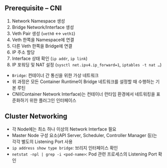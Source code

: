 ## Prerequisite – CNI

1. Network Namespace 생성
2. Bridge Network/Interface 생성
3. Veth Pair 생성 (`veth0` ↔ `veth1`)
4. Veth 한쪽을 Namespace에 연결
5. 다른 Veth 한쪽을 Bridge에 연결
6. IP 주소 할당
7. Interface 상태 확인 (`ip addr`, `ip link`)
8. IP 포워딩 및 NAT 설정 (`sysctl net.ipv4.ip_forward=1`, `iptables -t nat …`)

- `Bridge`: 컨테이너 간 통신을 위한 가상 네트워크
- 위 과정은 모든 Container Runtime이 Bridge 네트워크를 설정할 때 수행하는 기본 루틴
- CNI(Container Network Interface)는 컨테이너 런타임 환경에서 네트워킹을 표준화하기 위한 플러그인 인터페이스

## Cluster Networking

- 각 Node에는 최소 하나 이상의 Network Interface 필요
- Master Node 구성 요소(API Server, Scheduler, Controller Manager 등)는 각각 별도의 Listening Port 사용
- `ip address show type bridge`: 브리지 인터페이스 확인
- `netstat -npl | grep -i <pod-name>`: Pod 관련 프로세스의 Listening Port 확인
